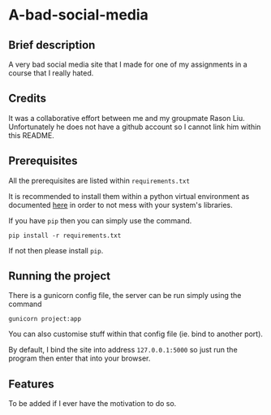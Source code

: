 # A-bad-social-media
## Brief description
A very bad social media site that I made for one of my assignments in a course that I really hated.

## Credits
It was a collaborative effort between me and my groupmate Rason Liu. Unfortunately he does not have a github account so I cannot link him within this README.

## Prerequisites
All the prerequisites are listed within `requirements.txt`

It is recommended to install them within a python virtual environment as documented [here](https://docs.python.org/3/library/venv.html) in order to not mess with your system's libraries.

If you have `pip` then you can simply use the command.

``pip install -r requirements.txt``

If not then please install `pip`.


## Running the project

There is a gunicorn config file, the server can be run simply using the command

```
gunicorn project:app
```

You can also customise stuff within that config file (ie. bind to another port).

By default, I bind the site into address `127.0.0.1:5000` so just run the program then enter that into your browser.

## Features
To be added if I ever have the motivation to do so.
